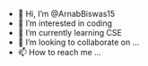 - 👋 Hi, I’m @ArnabBiswas15
- 👀 I’m interested in coding
- 🌱 I’m currently learning CSE
- 💞️ I’m looking to collaborate on ...
- 📫 How to reach me ...

<!---
ArnabBiswas15/ArnabBiswas15 is a ✨ special ✨ repository because its `README.md` (this file) appears on your GitHub profile.
You can click the Preview link to take a look at your changes.
--->
